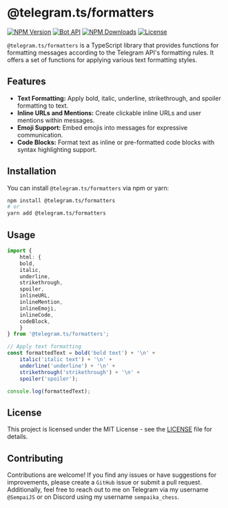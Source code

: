 # @telegram.ts/formatters

[![NPM Version](https://img.shields.io/npm/v/@telegram.ts/formatters)](https://www.npmjs.com/package/@telegram.ts/formatters)
[![Bot API](https://img.shields.io/badge/Bot%20API-v.7.2-00aced.svg?style=flat-square&logo=telegram)](https://core.telegram.org/bots/api)
[![NPM Downloads](https://img.shields.io/npm/dt/@telegram.ts/formatters.svg?maxAge=3600)](https://www.npmjs.com/package/@telegram.ts/formatters)
[![License](https://img.shields.io/npm/l/@telegram.ts/formatters)](https://github.com/telegramsjs/plugins/blob/main/LICENSE)

`@telegram.ts/formatters` is a TypeScript library that provides functions for formatting messages according to the Telegram API's formatting rules. It offers a set of functions for applying various text formatting styles.

## Features

- **Text Formatting:** Apply bold, italic, underline, strikethrough, and spoiler formatting to text.
- **Inline URLs and Mentions:** Create clickable inline URLs and user mentions within messages.
- **Emoji Support:** Embed emojis into messages for expressive communication.
- **Code Blocks:** Format text as inline or pre-formatted code blocks with syntax highlighting support.

## Installation

You can install `@telegram.ts/formatters` via npm or yarn:

```bash
npm install @telegram.ts/formatters
# or
yarn add @telegram.ts/formatters
```

## Usage

```typescript
import {
    html: {
    bold,
    italic,
    underline,
    strikethrough,
    spoiler,
    inlineURL,
    inlineMention,
    inlineEmoji,
    inlineCode,
    codeBlock,
    }
} from '@telegram.ts/formatters';

// Apply text formatting
const formattedText = bold('bold text') + '\n' +
    italic('italic text') + '\n' +
    underline('underline') + '\n' +
    strikethrough('strikethrough') + '\n' +
    spoiler('spoiler');

console.log(formattedText);
```

## License

This project is licensed under the MIT License - see the [LICENSE](https://github.com/telegramsjs/formatters/blob/main/LICENSE) file for details.

## Contributing

Contributions are welcome! If you find any issues or have suggestions for improvements, please create a `GitHub` issue or submit a pull request. Additionally, feel free to reach out to me on Telegram via my username `@SempaiJS` or on Discord using my username `sempaika_chess`.
